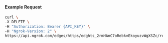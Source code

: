 <!-- Code generated for API Clients. DO NOT EDIT. -->
#### Example Request
```bash
curl \
-X DELETE \
-H "Authorization: Bearer {API_KEY}" \
-H "Ngrok-Version: 2" \
https://api.ngrok.com/edges/https/edghts_2rmHAnC7oRebkvEkoyuzvWgXSZc/routes/edghtsrt_2rmHAh0O9bjaHTZQ0A1GNGkvtwU/oauth
